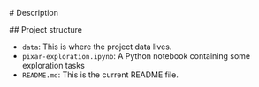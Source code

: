 # Description

## Project structure


* `data`: This is where the project data lives.
* `pixar-exploration.ipynb`: A Python notebook containing some exploration tasks
* `README.md`: This is the current README file.
